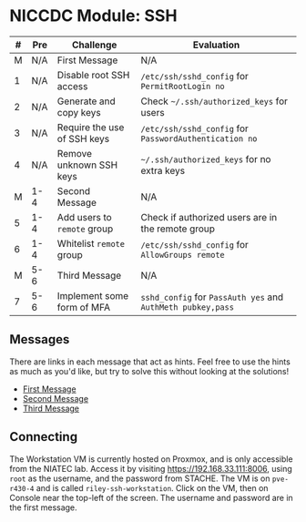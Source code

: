 # NICCDC Module: SSH

| #   | Pre | Challenge                   | Evaluation                                                  |
| --- | --- | --------------------------- | ----------------------------------------------------------- |
| M   | N/A | First Message               | N/A                                                         |
| 1   | N/A | Disable root SSH access     | `/etc/ssh/sshd_config` for `PermitRootLogin no`             |
| 2   | N/A | Generate and copy keys      | Check `~/.ssh/authorized_keys` for users                    |
| 3   | N/A | Require the use of SSH keys | `/etc/ssh/sshd_config` for `PasswordAuthentication no`      |
| 4   | N/A | Remove unknown SSH keys     | `~/.ssh/authorized_keys` for no extra keys                  |
| M   | 1-4 | Second Message              | N/A                                                         |
| 5   | 1-4 | Add users to `remote` group | Check if authorized users are in the remote group           |
| 6   | 1-4 | Whitelist `remote` group    | `/etc/ssh/sshd_config` for `AllowGroups remote`             |
| M   | 5-6 | Third Message               | N/A                                                         |
| 7   | 5-6 | Implement some form of MFA  | `sshd_config` for `PassAuth yes` and `AuthMeth pubkey,pass` |

## Messages

There are links in each message that act as hints.
Feel free to use the hints as much as you'd like,
but try to solve this without looking at the solutions!

- [First Message](message1.md)
- [Second Message](message2.md)
- [Third Message](message3.md)

## Connecting

The Workstation VM is currently hosted on Proxmox, and is only accessible from the NIATEC lab.
Access it by visiting https://192.168.33.111:8006, using `root` as the username, and the password from STACHE.
The VM is on `pve-r430-4` and is called `riley-ssh-workstation`.
Click on the VM, then on Console near the top-left of the screen.
The username and password are in the first message.

